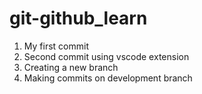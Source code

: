 # git-github_learn

1. My first commit 
2. Second commit using vscode extension 
3. Creating a new branch 
4. Making commits on development branch 